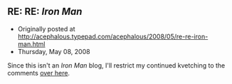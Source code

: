 ## RE: RE: <em>Iron Man</em>

 * Originally posted at http://acephalous.typepad.com/acephalous/2008/05/re-re-iron-man.html
 * Thursday, May 08, 2008



Since this isn't an _Iron Man_ blog, I'll restrict my continued kvetching to the comments [over here](http://acephalous.typepad.com/acephalous/2008/05/re-iron-man.html#comment-113887486).  

		
